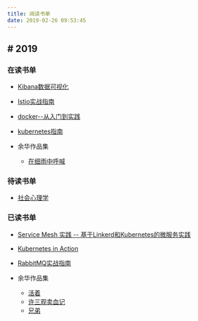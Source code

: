 ```yaml
---
title: 阅读书单
date: 2019-02-26 09:53:45
---
```



## # 2019 

### 在读书单

- [Kibana数据可视化](https://book.douban.com/subject/30398495/)
- [Istio实战指南](https://www.epubit.com/bookDetails?id=UB6c782ba3ed7a4)
- [docker--从入门到实践](https://yeasy.gitbooks.io/docker_practice/content/)
- [kubernetes指南](https://kubernetes.feisky.xyz/introduction/index)

- 余华作品集
  - [在细雨中呼喊](https://book.douban.com/subject/20421947/)

### 待读书单
  - [社会心理学](https://book.douban.com/subject/25982198/)

### 已读书单

- [Service Mesh 实践 -- 基于Linkerd和Kubernetes的微服务实践](https://book.douban.com/subject/30403756/)
- [Kubernetes in Action](https://book.douban.com/subject/26997846/)
- [RabbitMQ实战指南](https://book.douban.com/subject/27591386/)

- 余华作品集
  - [活着](https://book.douban.com/subject/4913064/)
  - [许三观卖血记](https://book.douban.com/subject/4760224/)
  - [兄弟](https://book.douban.com/subject/20441957/)

